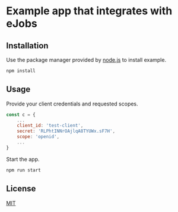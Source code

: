 # Example app that integrates with eJobs

## Installation

Use the package manager provided by [node.js](https://nodejs.org/en/) to install example.

```bash
npm install
```

## Usage

Provide your client credentials and requested scopes.

```javascript
const c = {
    ...
    client_id: 'test-client',
    secret: 'RLPhtINNrOAjlqA8TYUWx.sF7H',
    scope: 'openid',
    ...
}
```

Start the app.

```bash
npm run start
```

## License
[MIT](https://choosealicense.com/licenses/mit/)
